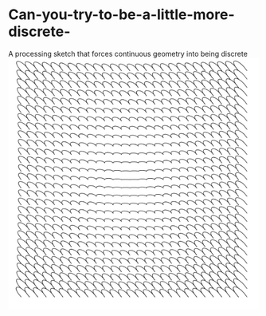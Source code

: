 # Can-you-try-to-be-a-little-more-discrete-


A processing sketch that forces continuous geometry into being discrete
![alt text](https://raw.githubusercontent.com/maximiliankiepe/Can-you-try-to-be-a-little-more-discrete-/master/180830_155811_219.png)
